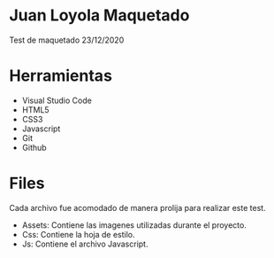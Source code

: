 # Juan Loyola Maquetado
Test de maquetado 23/12/2020

# Herramientas 
* Visual Studio Code
* HTML5
* CSS3
* Javascript
* Git
* Github

# Files
Cada archivo fue acomodado de manera prolija para realizar este test.

* Assets: Contiene las imagenes utilizadas durante el proyecto.
* Css: Contiene la hoja de estilo.
* Js: Contiene el archivo Javascript.
